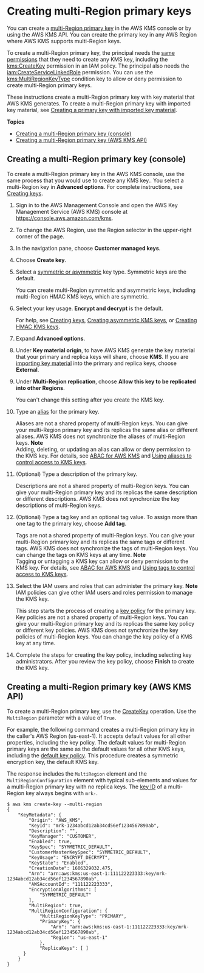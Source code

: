 # Creating multi\-Region primary keys<a name="create-primary-keys"></a>

You can create a [multi\-Region primary key](multi-region-keys-overview.md#mrk-primary-key) in the AWS KMS console or by using the AWS KMS API\. You can create the primary key in any AWS Region where AWS KMS supports multi\-Region keys\.

To create a multi\-Region primary key, the principal needs the [same permissions](create-keys.md#create-key-permissions) that they need to create any KMS key, including the [kms:CreateKey](https://docs.aws.amazon.com/kms/latest/APIReference/API_CreateKey.html) permission in an IAM policy\. The principal also needs the [iam:CreateServiceLinkedRole](https://docs.aws.amazon.com/IAM/latest/APIReference/API_CreateServiceLinkedRole.html) permission\. You can use the [kms:MultiRegionKeyType](conditions-kms.md#conditions-kms-multiregion-key-type) condition key to allow or deny permission to create multi\-Region primary keys\. 

These instructions create a multi\-Region primary key with key material that AWS KMS generates\. To create a multi\-Region primary key with imported key material, see [Creating a primary key with imported key material](multi-region-keys-import.md#mrk-import-create-primary)\.

**Topics**
+ [Creating a multi\-Region primary key \(console\)](#create-primary-console)
+ [Creating a multi\-Region primary key \(AWS KMS API\)](#create-primary-api)

## Creating a multi\-Region primary key \(console\)<a name="create-primary-console"></a>

To create a multi\-Region primary key in the AWS KMS console, use the same process that you would use to create any KMS key\.\. You select a multi\-Region key in **Advanced options**\. For complete instructions, see [Creating keys](create-keys.md)\.

1. Sign in to the AWS Management Console and open the AWS Key Management Service \(AWS KMS\) console at [https://console\.aws\.amazon\.com/kms](https://console.aws.amazon.com/kms)\.

1. To change the AWS Region, use the Region selector in the upper\-right corner of the page\.

1. In the navigation pane, choose **Customer managed keys**\.

1. Choose **Create key**\.

1. Select a [symmetric or asymmetric](symmetric-asymmetric.md) key type\. Symmetric keys are the default\.

   You can create multi\-Region symmetric and asymmetric keys, including multi\-Region HMAC KMS keys, which are symmetric\. 

1. Select your key usage\. **Encrypt and decrypt** is the default\.

   For help, see [Creating keys](create-keys.md), [Creating asymmetric KMS keys](asymm-create-key.md), or [Creating HMAC KMS keys](hmac-create-key.md)\.

1. Expand **Advanced options**\.

1. Under **Key material origin**, to have AWS KMS generate the key material that your primary and replica keys will share, choose **KMS**\. If you are [importing key material](multi-region-keys-import.md) into the primary and replica keys, choose **External**\. 

1. Under **Multi\-Region replication**, choose **Allow this key to be replicated into other Regions**\.

   You can't change this setting after you create the KMS key\. 

1. Type an [alias](kms-alias.md) for the primary key\. 

   Aliases are not a shared property of multi\-Region keys\. You can give your multi\-Region primary key and its replicas the same alias or different aliases\. AWS KMS does not synchronize the aliases of multi\-Region keys\.
**Note**  
Adding, deleting, or updating an alias can allow or deny permission to the KMS key\. For details, see [ABAC for AWS KMS](abac.md) and [Using aliases to control access to KMS keys](alias-authorization.md)\.

1. \(Optional\) Type a description of the primary key\.

   Descriptions are not a shared property of multi\-Region keys\. You can give your multi\-Region primary key and its replicas the same description or different descriptions\. AWS KMS does not synchronize the key descriptions of multi\-Region keys\.

1. \(Optional\) Type a tag key and an optional tag value\. To assign more than one tag to the primary key, choose **Add tag**\.

   Tags are not a shared property of multi\-Region keys\. You can give your multi\-Region primary key and its replicas the same tags or different tags\. AWS KMS does not synchronize the tags of multi\-Region keys\. You can change the tags on KMS keys at any time\.
**Note**  
Tagging or untagging a KMS key can allow or deny permission to the KMS key\. For details, see [ABAC for AWS KMS](abac.md) and [Using tags to control access to KMS keys](tag-authorization.md)\.

1. Select the IAM users and roles that can administer the primary key\.
**Note**  
IAM policies can give other IAM users and roles permission to manage the KMS key\.

   This step starts the process of creating a [key policy](key-policies.md) for the primary key\. Key policies are not a shared property of multi\-Region keys\. You can give your multi\-Region primary key and its replicas the same key policy or different key policies\. AWS KMS does not synchronize the key policies of multi\-Region keys\. You can change the key policy of a KMS key at any time\.

1. Complete the steps for creating the key policy, including selecting key administrators\. After you review the key policy, choose **Finish** to create the KMS key\.

## Creating a multi\-Region primary key \(AWS KMS API\)<a name="create-primary-api"></a>

To create a multi\-Region primary key, use the [CreateKey](https://docs.aws.amazon.com/kms/latest/APIReference/API_CreateKey.html) operation\. Use the `MultiRegion` parameter with a value of `True`\.

For example, the following command creates a multi\-Region primary key in the caller's AWS Region \(us\-east\-1\)\. It accepts default values for all other properties, including the key policy\. The default values for multi\-Region primary keys are the same as the default values for all other KMS keys, including the [default key policy](key-policy-default.md)\. This procedure creates a symmetric encryption key, the default KMS key\. 

The response includes the `MultiRegion` element and the `MultiRegionConfiguration` element with typical sub\-elements and values for a multi\-Region primary key with no replica keys\. The [key ID](concepts.md#key-id-key-id) of a multi\-Region key always begins with `mrk-`\.

```
$ aws kms create-key --multi-region
{
    "KeyMetadata": {
        "Origin": "AWS_KMS",
        "KeyId": "mrk-1234abcd12ab34cd56ef1234567890ab",
        "Description": "",
        "KeyManager": "CUSTOMER",
        "Enabled": true,
        "KeySpec": "SYMMETRIC_DEFAULT",
        "CustomerMasterKeySpec": "SYMMETRIC_DEFAULT",
        "KeyUsage": "ENCRYPT_DECRYPT",
        "KeyState": "Enabled",
        "CreationDate": 1606329032.475,
        "Arn": "arn:aws:kms:us-east-1:111122223333:key/mrk-1234abcd12ab34cd56ef1234567890ab",
        "AWSAccountId": "111122223333",
        "EncryptionAlgorithms": [
            "SYMMETRIC_DEFAULT"
        ],
        "MultiRegion": true,
        "MultiRegionConfiguration": { 
            "MultiRegionKeyType": "PRIMARY",
            "PrimaryKey": { 
                "Arn": "arn:aws:kms:us-east-1:111122223333:key/mrk-1234abcd12ab34cd56ef1234567890ab",
                "Region": "us-east-1"
            },
            "ReplicaKeys": [ ]
      }
    }
}
```